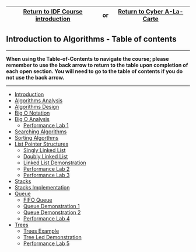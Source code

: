 |<a href="https://github.com/CyberTrainingUSAF/01-Course-Introduction-and-setup/blob/master/README.md"> Return to IDF Course introduction </a>|     **or**      |<a href="https://github.com/CyberTrainingUSAF/11-Cyber-A-La-Carte" > Return to Cyber A-La-Carte </a>|
|---|  :---:  |---|

## Introduction to Algorithms - Table of contents

---

**When using the Table-of-Contents to navigate the course; please remember to use the back arrow to return to the table upon completion of each open section.  You will need to go to the table of contents if you do not use the back arrow.**

---

* [Introduction](README.md)
* [Algorithms Analysis](01_Algorithm_Analysis_Lesson.md)
* [Algorithms Design](02_Algorithm_Design_Lesson.md)
* [Big O Notation](03_Big_O_notation_Lesson.md)
* [Big O Analysis](04_Big_O_Analysis_Demos.md)
  * [Performance Lab 1](05_Analysis_Perf_Labs.md)
* [Searching Algorithms](06_Searching_Algorithms.md)
* [Sorting Algorthms](07_Sorting_Algorithms.md)
* [List Pointer Structures](08_Lists_Pointer_Structures.md)
  * [Singly Linked List](09_Singly_Linked_List.md)
  * [Doubly Linked List](10_Doubly_Linked_List.md)
  * [Linked List Demonstration](11_Linked_List_Demo.md)
  * [Performance Lab 2](12_Linked_List_Perf_Lab.md)
  * [Performance Lab 3](13_Singly_Linked_List_Lab.md)
* [Stacks](14_Stacks_Lesson.md)
* [Stacks Implementation](15_Stack_Implementation_Lesson.md)
* [Queue](16_Queue_Lesson.md)
  * [FIFO Queue](17_FIFO_Queue.md)
  * [Queue Demonstration 1](18_Queue_demo_lab.md)
  * [Queue Demonstration 2](19_Queue_Demo_lab_2.md)
  * [Performance Lab 4](20_Queue_Perf_Lab.md)
* [Trees](21_Trees_Lesson.md)
  * [Trees Example](22_Trees_Examples_Trees.md)
  * [Tree Led Demonstration](23_Tree_Led_Demos.md)
  * [Performance Lab 5](24_Trees_Perf_Labs.md)
